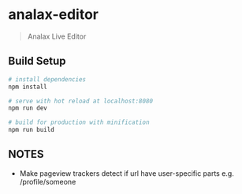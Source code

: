 # analax-editor

> Analax Live Editor

## Build Setup

``` bash
# install dependencies
npm install

# serve with hot reload at localhost:8080
npm run dev

# build for production with minification
npm run build
```

## NOTES
- Make pageview trackers detect if url have user-specific parts e.g. /profile/someone
